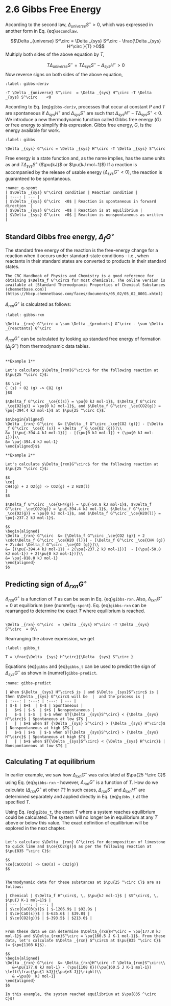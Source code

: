 # 2.6 Gibbs Free Energy

According to the second law, $\Delta _{universe} S^\circ  > 0$, which was expressed in another form in Eq. {eq}`secondlaw`.

$$\Delta _{universe} S^\circ  = \Delta _{sys} S^\circ  - \frac{\Delta _{sys} H^\circ  }{T} >0$$
Multiply both sides of the above equation by $T$,

$$T\Delta _{universe} S^\circ  = T \Delta _{sys} S^\circ  - \Delta _{sys} H^\circ   >0$$
Now reverse signs on both sides of the above equation,

```{math}
:label: gibbs-deriv

-T \Delta _{universe} S^\circ  = \Delta _{sys} H^\circ -T \Delta _{sys} S^\circ    <0
```

According to Eq. {eq}`gibbs-deriv`, processes that occur at constant $P$ and $T$ are spontaneous if $\Delta _{sys} H^\circ$ and $\Delta _{sys} S^\circ$ are such that $\Delta _{sys} H^\circ   -T \Delta _{sys} S^\circ    <0$. We introduce a new thermodynamic function called Gibbs free energy ($G$) or free energy to simplify this expression. Gibbs free energy, $G$, is the energy available for work.

```{math}
:label: gibbs

\Delta _{sys} G^\circ = \Delta _{sys} H^\circ -T \Delta _{sys} S^\circ 
```

Free energy is a state function and, as the name implies, has the same units as and $T \Delta _{sys} S^\circ$ ($\pu{kJ}$ or $\pu{kJ mol−1}$)  If a reaction is accompanied by the release of usable energy ($\Delta _{sys} G^\circ  <0$), the reaction is guaranteed to be spontaneous.

```{table} $\Delta _{sys} G^\circ$ and spontaneity of reactions.
:name: g-spont
| $\Delta _{sys} G^\circ$ condition | Reaction condition |
| :---: | --- |
| $\Delta _{sys} G^\circ  <0$ | Reaction is spontaneous in forward direction  |
| $\Delta _{sys} G^\circ  =0$ | Reaction is at equilibrium |
| $\Delta _{sys} G^\circ  >0$ | Reaction is nonspontaneous as written |
```


## Standard Gibbs free energy, $\Delta _{f} G^\circ$

The standard free energy of the reaction is the free-energy change for a reaction when it occurs under standard-state conditions - i.e., when reactants in their standard states are converted to products in their standard states.

````{margin}
The CRC Handbook of Physics and Chemistry is a good reference for obtaining $\Delta_f G^\circ$ for most chemicals. The online version is available at [Standard Thermodynamic Properties of Chemical Substances (chemnetbase.com)](https://hbcp.chemnetbase.com/faces/documents/05_02/05_02_0001.xhtml)
````

$\Delta_{rxn}G^\circ$ is calculated as follows:

```{math}
:label: gibbs-rxn

\Delta _{rxn} G^\circ = \sum \Delta _{products} G^\circ - \sum \Delta _{reactants} G^\circ
```

$\Delta _{rxn} G^\circ$ can be calculated by looking up standard free energy of formation ($\Delta _{f} G^\circ$) from thermodynamic data tables.

```{dropdown} Example: Calculating $\Delta_{rxn}G^\circ$ 

**Example 1**

Let's calculate $\Delta_{rxn}G^\circ$ for the following reaction at
$\pu{25 ^\circ C}$:

$$ \ce{
C (s) + O2 (g) -> CO2 (g)
}$$

$\Delta_f G^\circ _\ce{C(s)} = \pu{0 kJ mol-1}$, $\Delta_f G^\circ _\ce{O2(g)} = \pu{0 kJ mol-1}$, and $\Delta_f G^\circ _\ce{CO2(g)} = \pu{-394.4 kJ mol-1}$ at $\pu{25 ^\circ C}$. 

$$\begin{aligned}
\Delta _{rxn} G^\circ  &= [\Delta _f G^\circ _\ce{CO2 (g)}] - [\Delta _f G^\circ _\ce{C (s)} + \Delta _f G_\ce{O2 (g)}]\\
&= [(\pu{-394.4 kJ mol-1})] - [(\pu{0 kJ mol-1}) + (\pu{0 kJ mol-1})]\\
&= \pu{-394.4 kJ mol-1}
\end{aligned}$$

**Example 2**

Let's calculate $\Delta_{rxn}G^\circ$ for the following reaction at $\pu{25 ^\circ C}$:

$$
\ce{
CH4(g) + 2 O2(g) -> CO2(g) + 2 H2O(l)
}
$$

$\Delta_f G^\circ _\ce{CH4(g)} = \pu{-50.8 kJ mol-1}$, $\Delta_f G^\circ _\ce{CO2(g)} = \pu{-394.4 kJ mol-1}$, $\Delta_f G^\circ _\ce{O2(g)} = \pu{0 kJ mol-1}$, and $\Delta_f G^\circ _\ce{H2O(l)} = \pu{-237.2 kJ mol-1}$.

$$
\begin{aligned}
\Delta _{rxn} G^\circ  &= [\Delta_f G^\circ _\ce{CO2 (g)} + 2 \cdot\Delta_f G^\circ _\ce{H2O (l)}] - [\Delta_f G^\circ _\ce{CH4 (g)} + 2\cdot \Delta_f G^\circ _\ce{O2 (g)}]\\
&= [(\pu{-394.4 kJ mol-1}) + 2(\pu{-237.2 kJ mol-1})]  - [(\pu{-50.8 kJ mol-1}) + 2(\pu{0 kJ mol-1})]\\
&= \pu{-818.0 kJ mol-1}
\end{aligned}
$$
```


## Predicting sign of $\Delta_{rxn}G^\circ$

$\Delta_{rxn}G^\circ$ is a function of $T$ as can be seen in Eq. {eq}`gibbs-rxn`. Also, $\Delta _{rxn} G^\circ  = 0$ at equilibrium (see {numref}`g-spont`). Eq. {eq}`gibbs-rxn` can be rearranged to determine the exact $T$ where equilibrium is reached.

```{math}

\Delta _{rxn} G^\circ  = \Delta _{sys} H^\circ -T \Delta _{sys} S^\circ  = 0\\
```

Rearranging the above expression, we get

```{math}
:label: gibbs_t

T = \frac{\Delta _{sys} H^\circ}{\Delta _{sys} S^\circ }
```

Equations {eq}`gibbs`  and {eq}`gibbs_t` can be used to predict the sign of $\Delta _{sys} G^\circ$ as shown in {numref}`gibbs-predict`.

```{table} Predicting sign of $\Delta _{sys} G^\circ$ using signs of $\Delta _{sys}S^\circ$ and $\Delta _{sys} H^\circ$.
:name: gibbs-predict

| When $\Delta _{sys} H^\circ$ is | and $\Delta _{sys}S^\circ$ is | then $\Delta _{sys} G^\circ$ will be  |  and the process is | 
| :---: | :---: | :---: | --- |
| $-$ | $+$  | $-$ | Spontaneous |
|	$+$ | $-$  | $+$ | Nonspontaneous | 
|	$-$ | $-$  | $-$ when $T{\Delta _{sys}S^\circ} < {\Delta _{sys} H^\circ}$ | Spontaneous at low $T$ | 
|	| | $+$ when $T {\Delta _{sys} S^\circ} > {\Delta _{sys} H^\circ}$ | Nonspontaneous at high $T$ |
|	$+$ | $+$  | $-$ when $T{\Delta _{sys}S^\circ} > {\Delta _{sys} H^\circ}$ | Spontaneous at high $T$ | 
|	| | $+$ when $T{\Delta _{sys}S^\circ} < {\Delta _{sys} H^\circ}$ | Nonspontaneous at low $T$ |
```

## Calculating $T$ at equilibrium

In earlier example, we saw how $\Delta _{rxn} G^\circ$ was calculated at $\pu{25 ^\circ C}$ using Eq. {eq}`gibbs-rxn` - however, $\Delta _{rxn} G^\circ$ is a function of $T$. How do we calculate ($\Delta _{rxn} G^\circ$ at other $T$? In such cases, $\Delta _{rxn} S^\circ$ and $\Delta _{rxn} H^\circ$ are determined separately and applied directly in Eq. {eq}`gibbs_t` at the specified $T$.

Using Eq. {eq}`gibbs_t`, the exact $T$ where a system reaches equilibrium could be calculated. The system will no longer be in equilibrium at any $T$ above or below this value. The exact definition of equilibrium will be explored in the next chapter.

```{dropdown} Example: Calculating $\Delta _{rxn} G^\circ$ at a specified $T$ 

Let's calculate $\Delta _{rxn} G^\circ$ for decomposition of limestone to quick lime and $\ce{CO2(g)}$ as per the following reaction at $\pu{835 ^\circ C}$:

$$
\ce{CaCO3(s) -> CaO(s) + CO2(g)}
$$


Thermodynamic data for these substances at $\pu{25 ^\circ C}$ are as follows:

| Chemical | $\Delta_f H^\circ$, \, $\pu{kJ mol-1}$ | $S^\circ$, \, $\pu{J K-1 mol−1}$ |
| --- | ---: | ---: |
| $\ce{CaCO3(s)}$ | $-1206.9$ | $92.9$ |
| $\ce{CaO(s)}$ | $-635.6$ | $39.8$ |
| $\ce{CO2(g)}$ | $-393.5$ | $213.6$ |


From these data we can determine $\Delta_{rxn}H^\circ = \pu{177.8 kJ mol-1}$ and $\Delta_{rxn}S^\circ = \pu{160.5 J K-1 mol-1}$. From these data, let's calculate $\Delta _{rxn} G^\circ$ at $\pu{835 ^\circ C}$ (= $\pu{1108 K}$). 

$$
\begin{aligned}
\Delta _{rxn} G^\circ  &= \Delta_{rxn}H^\circ -T \Delta_{rxn}S^\circ\\
   &=\pu{177.8 kJ mol-1} - (\pu{1108 K})(\pu{160.5 J K-1 mol-1}) \left(\frac{\pu{1 kJ}}{\pu{e3 J}}\right)\\
   & =\pu{0  kJ mol-1}
\end{aligned}
$$
 
In this example, the system reached equilibrium at $\pu{835 ^\circ C}$!
```

